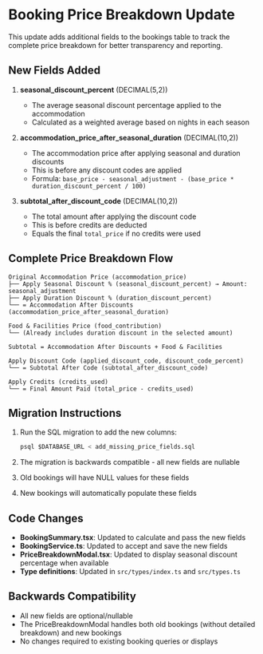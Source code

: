 # Booking Price Breakdown Update

This update adds additional fields to the bookings table to track the complete price breakdown for better transparency and reporting.

## New Fields Added

1. **seasonal_discount_percent** (DECIMAL(5,2))
   - The average seasonal discount percentage applied to the accommodation
   - Calculated as a weighted average based on nights in each season

2. **accommodation_price_after_seasonal_duration** (DECIMAL(10,2))
   - The accommodation price after applying seasonal and duration discounts
   - This is before any discount codes are applied
   - Formula: `base_price - seasonal_adjustment - (base_price * duration_discount_percent / 100)`

3. **subtotal_after_discount_code** (DECIMAL(10,2))
   - The total amount after applying the discount code
   - This is before credits are deducted
   - Equals the final `total_price` if no credits were used

## Complete Price Breakdown Flow

```
Original Accommodation Price (accommodation_price)
├── Apply Seasonal Discount % (seasonal_discount_percent) → Amount: seasonal_adjustment
├── Apply Duration Discount % (duration_discount_percent)
└── = Accommodation After Discounts (accommodation_price_after_seasonal_duration)

Food & Facilities Price (food_contribution)
└── (Already includes duration discount in the selected amount)

Subtotal = Accommodation After Discounts + Food & Facilities

Apply Discount Code (applied_discount_code, discount_code_percent)
└── = Subtotal After Code (subtotal_after_discount_code)

Apply Credits (credits_used)
└── = Final Amount Paid (total_price - credits_used)
```

## Migration Instructions

1. Run the SQL migration to add the new columns:
   ```sql
   psql $DATABASE_URL < add_missing_price_fields.sql
   ```

2. The migration is backwards compatible - all new fields are nullable
3. Old bookings will have NULL values for these fields
4. New bookings will automatically populate these fields

## Code Changes

- **BookingSummary.tsx**: Updated to calculate and pass the new fields
- **BookingService.ts**: Updated to accept and save the new fields
- **PriceBreakdownModal.tsx**: Updated to display seasonal discount percentage when available
- **Type definitions**: Updated in `src/types/index.ts` and `src/types.ts`

## Backwards Compatibility

- All new fields are optional/nullable
- The PriceBreakdownModal handles both old bookings (without detailed breakdown) and new bookings
- No changes required to existing booking queries or displays 